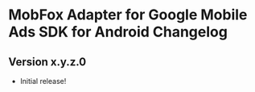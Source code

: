 # MobFox Adapter for Google Mobile Ads SDK for Android Changelog

## Version x.y.z.0

- Initial release!
